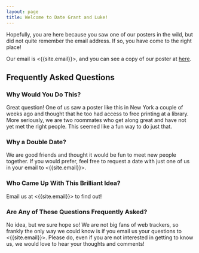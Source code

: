 ```yaml
---
layout: page
title: Welcome to Date Grant and Luke!
---
```


Hopefully, you are here because you saw one of our posters in the wild, but did not quite remember the email address. If so, you have come to the right place! 

Our email is <{{site.email}}>, and you can see a copy of our poster at [here]({{site.poster}}).

## Frequently Asked Questions

### Why Would You Do This?
Great question! One of us saw a poster like this in New York a couple of weeks ago and thought that he too had access to free printing at a library. More seriously, we are two roommates who get along great and have not yet met the right people. This seemed like a fun way to do just that.

### Why a Double Date?
We are good friends and thought it would be fun to meet new people together. If you would prefer, feel free to request a date with just one of us in your email to <{{site.email}}>.

### Who Came Up With This Brilliant Idea?
Email us at <{{site.email}}> to find out!

### Are Any of These Questions Frequently Asked?
No idea, but we sure hope so! We are not big fans of web trackers, so frankly the only way we could know is if you email us your questions to <{{site.email}}>. Please do, even if you are not interested in getting to know us, we would love to hear your thoughts and comments!

